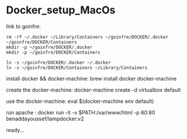 # Docker_setup_MacOs

link to goinfre:

    rm -rf ~/.docker ~/Library/Containers ~/goinfre/DOCKER/.docker ~/goinfre/DOCKER/Containers
    mkdir -p ~/goinfre/DOCKER/.docker
    mkdir -p ~/goinfre/DOCKER/Containers

    ln -s ~/goinfre/DOCKER/.docker ~/.docker
    ln -s ~/goinfre/DOCKER/Containers ~/Library/Containers

install docker && docker-machine:
    brew install docker docker-machine

create the docker-machine:
    docker-machine create -d virtualbox default

use the docker-machine:
    eval $(docker-machine env default)

run apache :
docker run -it -v $PATH:/var/www/html -p 80:80 benaddayoussef/lampdocker:v2

ready...
